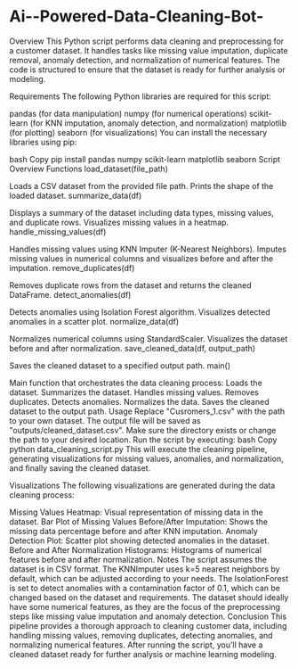 # Ai--Powered-Data-Cleaning-Bot-
Overview
This Python script performs data cleaning and preprocessing for a customer dataset. It handles tasks like missing value imputation, duplicate removal, anomaly detection, and normalization of numerical features. The code is structured to ensure that the dataset is ready for further analysis or modeling.

Requirements
The following Python libraries are required for this script:

pandas (for data manipulation)
numpy (for numerical operations)
scikit-learn (for KNN imputation, anomaly detection, and normalization)
matplotlib (for plotting)
seaborn (for visualizations)
You can install the necessary libraries using pip:

bash
Copy
pip install pandas numpy scikit-learn matplotlib seaborn
Script Overview
Functions
load_dataset(file_path)

Loads a CSV dataset from the provided file path.
Prints the shape of the loaded dataset.
summarize_data(df)

Displays a summary of the dataset including data types, missing values, and duplicate rows.
Visualizes missing values in a heatmap.
handle_missing_values(df)

Handles missing values using KNN Imputer (K-Nearest Neighbors).
Imputes missing values in numerical columns and visualizes before and after the imputation.
remove_duplicates(df)

Removes duplicate rows from the dataset and returns the cleaned DataFrame.
detect_anomalies(df)

Detects anomalies using Isolation Forest algorithm.
Visualizes detected anomalies in a scatter plot.
normalize_data(df)

Normalizes numerical columns using StandardScaler.
Visualizes the dataset before and after normalization.
save_cleaned_data(df, output_path)

Saves the cleaned dataset to a specified output path.
main()

Main function that orchestrates the data cleaning process:
Loads the dataset.
Summarizes the dataset.
Handles missing values.
Removes duplicates.
Detects anomalies.
Normalizes the data.
Saves the cleaned dataset to the output path.
Usage
Replace "Cusromers_1.csv" with the path to your own dataset.
The output file will be saved as "outputs/cleaned_dataset.csv". Make sure the directory exists or change the path to your desired location.
Run the script by executing:
bash
Copy
python data_cleaning_script.py
This will execute the cleaning pipeline, generating visualizations for missing values, anomalies, and normalization, and finally saving the cleaned dataset.

Visualizations
The following visualizations are generated during the data cleaning process:

Missing Values Heatmap: Visual representation of missing data in the dataset.
Bar Plot of Missing Values Before/After Imputation: Shows the missing data percentage before and after KNN imputation.
Anomaly Detection Plot: Scatter plot showing detected anomalies in the dataset.
Before and After Normalization Histograms: Histograms of numerical features before and after normalization.
Notes
The script assumes the dataset is in CSV format.
The KNNImputer uses k=5 nearest neighbors by default, which can be adjusted according to your needs.
The IsolationForest is set to detect anomalies with a contamination factor of 0.1, which can be changed based on the dataset and requirements.
The dataset should ideally have some numerical features, as they are the focus of the preprocessing steps like missing value imputation and anomaly detection.
Conclusion
This pipeline provides a thorough approach to cleaning customer data, including handling missing values, removing duplicates, detecting anomalies, and normalizing numerical features. After running the script, you'll have a cleaned dataset ready for further analysis or machine learning modeling.
